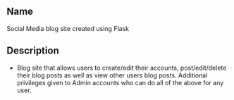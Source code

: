 
## Name
Social Media blog site created using Flask

## Description
- Blog site that allows users to create/edit their accounts, post/edit/delete their blog posts as well as view other users blog posts. Additional privileges given to Admin accounts who can do all of the above for any user.

